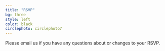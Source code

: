 ```yaml
---
title: "RSVP"
bg: three
style: left
color: black
circlephoto: circlephoto7
---
```

Please email us if you have any questions about or changes to your RSVP.

